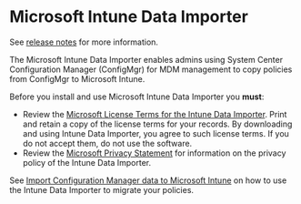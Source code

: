 # Microsoft Intune Data Importer

See [release notes](https://github.com/ConfigMgrTools/Intune-Data-Importer/releases) for more information.

The Microsoft Intune Data Importer enables admins using System Center Configuration Manager (ConfigMgr) for MDM management to copy policies from ConfigMgr to Microsoft Intune.

Before you install and use Microsoft Intune Data Importer you **must**:
* Review the [Microsoft License Terms for the Intune Data Importer](https://github.com/ConfigMgrTools/Intune-Data-Importer/blob/master/LICENSE.md). Print and retain a copy of the license terms for your records. By downloading and using Intune Data Importer, you agree to such license terms.  If you do not accept them, do not use the software.
* Review the [Microsoft Privacy Statement](https://go.microsoft.com/fwlink/?linkid=824704) for information on the privacy policy of the Intune Data Importer.

See [Import Configuration Manager data to Microsoft Intune](https://go.microsoft.com/fwlink/?linkid=847587) on how to use the Intune Data Importer to migrate your policies.


